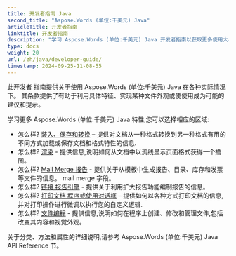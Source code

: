 ```yaml
---
title: 开发者指南 Java
second_title: "Aspose.Words (单位:千美元) Java"
articleTitle: 开发者指南
linktitle: 开发者指南
description: "学习 Aspose.Words (单位:千美元) Java 开发者指南以获取更多使用大小写,提示和技术细节."
type: docs
weight: 20
url: /zh/java/developer-guide/
timestamp: 2024-09-25-11-08-55
---
```


此开发者 指南提供关于使用 Aspose.Words (单位:千美元) Java 在各种实际情况下。 其条款提供了有助于利用具体特征、实现某种文件外观或使使用成为可能的建议和提示。

学习更多 Aspose.Words (单位:千美元) Java 特性,您可以选择相应的区域:

- 怎么样? [装入、保存和转换](/words/zh/java/loading-saving-and-converting/) – 提供对文档从一种格式转换到另一种格式有用的不同方式加载或保存文档和格式特性的信息.
- 怎么样? [渲染](/words/zh/java/rendering/) - 提供信息,说明如何从文档中以流线显示页面格式获得一个插图。
- 怎么样? [Mail Merge 报告](/words/java/mail-merge-and-reporting/) - 提供关于从模板中生成报告、目录、库存和发票等文件的信息。 mail merge 字段。
- 怎么样? [链接 报告引擎](/words/java/linq-reporting-engine/) - 提供关于利用扩大报告功能编制报告的信息。
- 怎么样? [打印文档 程序或使用对话框](/words/zh/java/print-a-document-programmatically-or-using-dialogs/) – 提供如何以各种方式打印文档的信息,并对打印操作进行微调以执行您的自定义逻辑.
- 怎么样? [文件编程](/words/zh/java/programming-with-documents/) - 提供信息,说明如何在程序上创建、修改和管理文件,包括改变其内容和视觉外观。

关于分类、方法和属性的详细说明,请参考 Aspose.Words (单位:千美元) Java API Reference 节。
